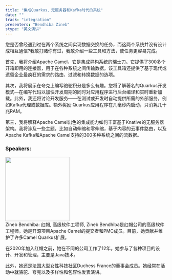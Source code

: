 ```yaml
---
title: "集成Quarkus、无服务器和Kafka时代的系统"
date: "" 
track: "integration"
presenters: "Bendhiba Zineb"
stype: "英文演讲"
---
```

您是否曾经遇到过在两个系统之间实现数据交换的任务，而这两个系统并没有设计成相互通信?我敢打赌你有过，我敢介绍一些工具和方法，使任务更容易完成。

首先，我将介绍Apache Camel，它是集成异构系统的瑞士刀。它提供了300多个开箱即用的连接器，用于在各种系统之间传输数据。该工具箱还提供了基于现代或遗留企业最疯狂的需求的路由、过滤和转换数据的选项。

其次，我将展示在夸克上编写骆驼积分是多么有趣。您将了解著名的Quarkus开发模式—在编写代码以加快开发周期的同时对应用程序进行后台编译和实时重新加载。此外，我还将讨论开发服务——在测试或开发时自动提供所需的外部服务，例如Kafka代理或数据库。额外奖励:Quarkus应用程序在几毫秒内启动，只消耗几十兆RAM。

第三，我将解释Apache Camel出色的集成能力如何丰富基于Knative的无服务器架构。我将涉及一些主题，比如自动伸缩和零伸缩，基于内容的云事件路由，以及Apache Kafka和Apache Camel支持的300多种系统之间的流数据。
 ### Speakers: 
 <img src="images/speaker/1226.png" width="200" /><br>Zineb Bendhiba: 红帽, 高级软件工程师, Zineb Bendhiba是红帽公司的高级软件工程师。她是开源项目Apache Camel的提交者和PMC成员。目前，她贡献并维护了许多Camel Quarkus扩展。

在2020年加入红帽之前，她在不同的公司工作了12年。她参与了各种项目的设计、开发和管理，主要是Java技术。

此外，她还是法国大型女性科技社区Duchess France的董事会成员。她经常在活动中就骆驼、夸克以及多样性和包容性发表演讲。

 